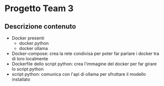 # Progetto Team 3

## Descrizione contenuto
- Docker presenti
    - docker python
    - docker ollama
- Docker-compose: crea la rete condivisa per poter far parlare i docker tra di loro localmente
- Dockerfile dello script python: crea l'immagine del docker per far girare lo script python
- script python: comunica con l'api di ollama per sfruttare il modello installato